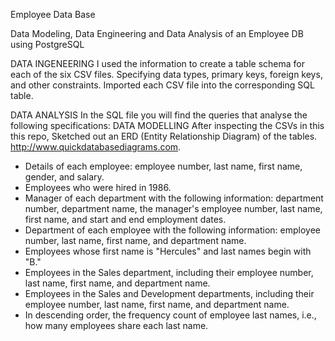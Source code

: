 Employee Data Base
 
 Data Modeling, Data Engineering and Data Analysis of an Employee DB using PostgreSQL

DATA INGENEERING
I used the information to create a table schema for each of the six CSV files. Specifying data types, primary keys, foreign keys, and other constraints.
Imported each CSV file into the corresponding SQL table.

DATA ANALYSIS
In the SQL file you will find the queries that analyse the following specifications:
DATA MODELLING
After inspecting the CSVs in this this repo, Sketched out an ERD (Entity Relationship Diagram) of the tables. http://www.quickdatabasediagrams.com.
- Details of each employee: employee number, last name, first name, gender, and salary.
- Employees who were hired in 1986.
- Manager of each department with the following information: department number, department name, the manager's employee number, last name, first name, and start and end employment dates.
- Department of each employee with the following information: employee number, last name, first name, and department name.
- Employees whose first name is "Hercules" and last names begin with "B."
- Employees in the Sales department, including their employee number, last name, first name, and department name.
- Employees in the Sales and Development departments, including their employee number, last name, first name, and department name.
- In descending order, the frequency count of employee last names, i.e., how many employees share each last name.
